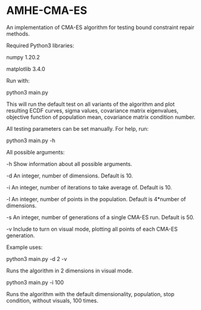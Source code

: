 # AMHE-CMA-ES
An implementation of CMA-ES algorithm for testing bound constraint repair methods.

Required Python3 libraries:

numpy 1.20.2

matplotlib 3.4.0

Run with:

python3 main.py

This will run the default test on all variants of the algorithm and plot resulting ECDF curves, sigma values, covariance matrix eigenvalues, objective function of population mean, covariance matrix condition number.


All testing parameters can be set manually. For help, run:

python3 main.py -h

All possible arguments:

-h Show information about all possible arguments.

-d An integer, number of dimensions. Default is 10.

-i An integer, number of iterations to take average of. Default is 10.

-l An integer, number of points in the population. Default is 4*number of dimensions.

-s An integer, number of generations of a single CMA-ES run. Default is 50.

-v Include to turn on visual mode, plotting all points of each CMA-ES generation.

Example uses:

python3 main.py -d 2 -v

Runs the algorithm in 2 dimensions in visual mode.

python3 main.py -i 100

Runs the algorithm with the default dimensionality, population, stop condition, without visuals, 100 times.

